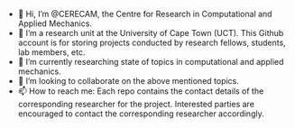 - 👋 Hi, I’m @CERECAM, the Centre for Research in Computational and Applied Mechanics.
- 👀 I’m a research unit at the University of Cape Town (UCT). This Github account is for storing projects conducted by research fellows, students, lab members, etc.
- 🌱 I’m currently researching state of topics in computational and applied mechanics.
- 💞️ I’m looking to collaborate on the above mentioned topics.
- 📫 How to reach me: Each repo contains the contact details of the corresponding researcher for the project. Interested parties are encouraged to contact the corresponding researcher accordingly.
